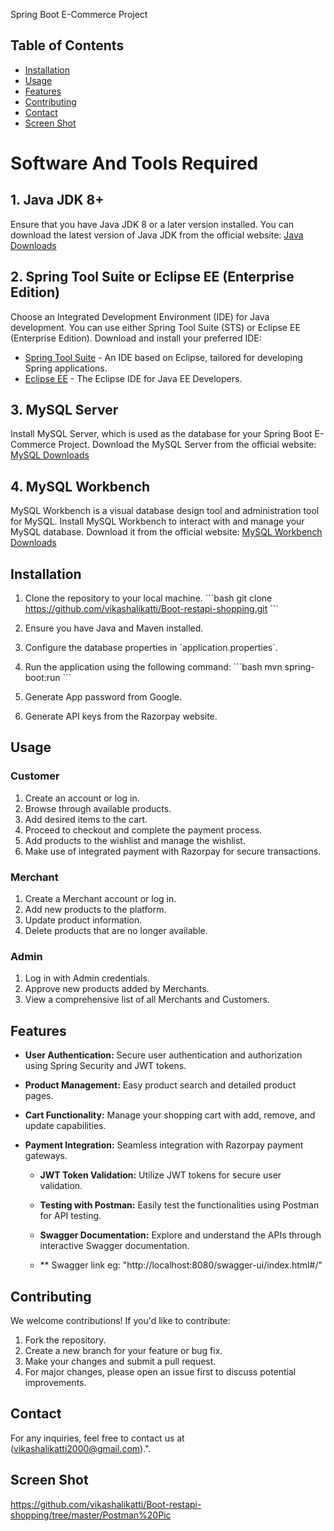 Spring Boot E-Commerce Project

## Table of Contents
- [Installation](#installation)
- [Usage](#usage)
- [Features](#features)
- [Contributing](#contributing)
- [Contact](#contact)
- [Screen Shot](#screenshot)

# Software And Tools Required

## 1. Java JDK 8+

Ensure that you have Java JDK 8 or a later version installed. You can download the latest version of Java JDK from the official website: [Java Downloads](https://www.oracle.com/java/technologies/javase-downloads.html)

## 2. Spring Tool Suite or Eclipse EE (Enterprise Edition)

Choose an Integrated Development Environment (IDE) for Java development. You can use either Spring Tool Suite (STS) or Eclipse EE (Enterprise Edition). Download and install your preferred IDE:

- [Spring Tool Suite](https://spring.io/tools) - An IDE based on Eclipse, tailored for developing Spring applications.
- [Eclipse EE](https://www.eclipse.org/downloads/packages/release) - The Eclipse IDE for Java EE Developers.

## 3. MySQL Server

Install MySQL Server, which is used as the database for your Spring Boot E-Commerce Project. Download the MySQL Server from the official website: [MySQL Downloads](https://dev.mysql.com/downloads/mysql/)

## 4. MySQL Workbench

MySQL Workbench is a visual database design tool and administration tool for MySQL. Install MySQL Workbench to interact with and manage your MySQL database. Download it from the official website: [MySQL Workbench Downloads](https://dev.mysql.com/downloads/workbench/)


## Installation

1. Clone the repository to your local machine.
   \```bash
   git clone https://github.com/vikashalikatti/Boot-restapi-shopping.git
   \```

2. Ensure you have Java and Maven installed.

3. Configure the database properties in \`application.properties\`.

4. Run the application using the following command:
   \```bash
   mvn spring-boot:run
   \```
5. Generate App password from Google.
6. Generate API keys from the Razorpay website.

## Usage

### Customer

1. Create an account or log in.
2. Browse through available products.
3. Add desired items to the cart.
4. Proceed to checkout and complete the payment process.
5. Add products to the wishlist and manage the wishlist.
6. Make use of integrated payment with Razorpay for secure transactions.

### Merchant

1. Create a Merchant account or log in.
2. Add new products to the platform.
3. Update product information.
4. Delete products that are no longer available.

### Admin

1. Log in with Admin credentials.
2. Approve new products added by Merchants.
3. View a comprehensive list of all Merchants and Customers.

## Features

- **User Authentication:** Secure user authentication and authorization using Spring Security and JWT tokens.
- **Product Management:** Easy product search and detailed product pages.
- **Cart Functionality:** Manage your shopping cart with add, remove, and update capabilities.
- **Payment Integration:** Seamless integration with Razorpay payment gateways.

  - **JWT Token Validation:** Utilize JWT tokens for secure user validation.
  - **Testing with Postman:** Easily test the functionalities using Postman for API testing.
     
  - **Swagger Documentation:** Explore and understand the APIs through interactive Swagger documentation.
    
  - ** Swagger link eg: "http://localhost:8080/swagger-ui/index.html#/"

## Contributing

We welcome contributions! If you'd like to contribute:

1. Fork the repository.
2. Create a new branch for your feature or bug fix.
3. Make your changes and submit a pull request.
4. For major changes, please open an issue first to discuss potential improvements.

## Contact

For any inquiries, feel free to contact us at (vikashalikatti2000@gmail.com).".

## Screen Shot

https://github.com/vikashalikatti/Boot-restapi-shopping/tree/master/Postman%20Pic
